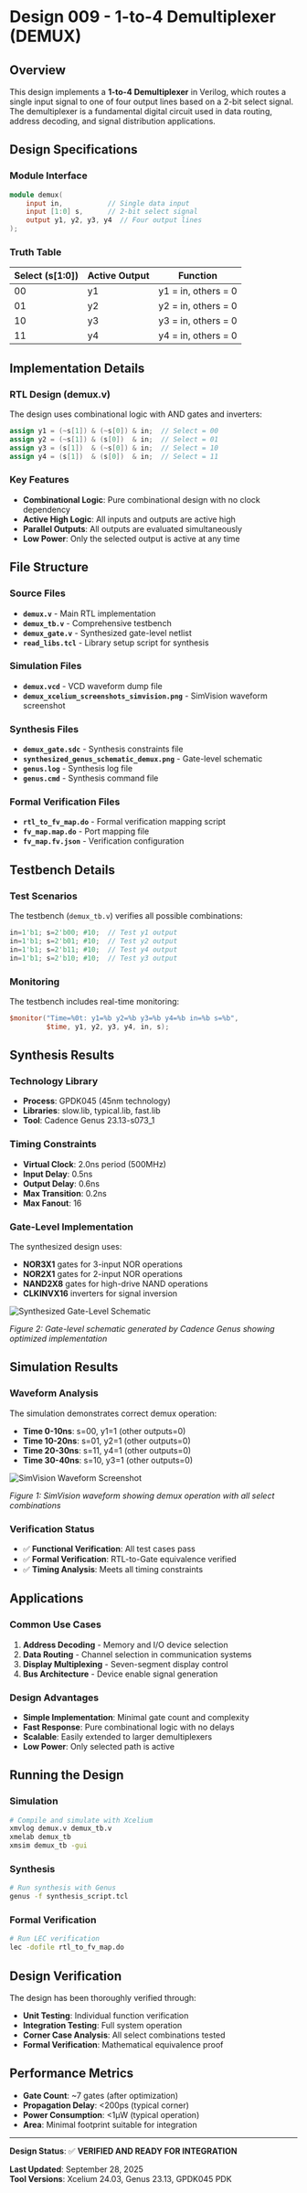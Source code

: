 # Design 009 - 1-to-4 Demultiplexer (DEMUX)

## Overview
This design implements a **1-to-4 Demultiplexer** in Verilog, which routes a single input signal to one of four output lines based on a 2-bit select signal. The demultiplexer is a fundamental digital circuit used in data routing, address decoding, and signal distribution applications.

## Design Specifications

### Module Interface
```verilog
module demux(
    input in,           // Single data input
    input [1:0] s,      // 2-bit select signal
    output y1, y2, y3, y4  // Four output lines
);
```

### Truth Table
| Select (s[1:0]) | Active Output | Function |
|----------------|---------------|----------|
| 00             | y1           | y1 = in, others = 0 |
| 01             | y2           | y2 = in, others = 0 |
| 10             | y3           | y3 = in, others = 0 |
| 11             | y4           | y4 = in, others = 0 |

## Implementation Details

### RTL Design (demux.v)
The design uses combinational logic with AND gates and inverters:
```verilog
assign y1 = (~s[1]) & (~s[0]) & in;  // Select = 00
assign y2 = (~s[1]) & (s[0])  & in;  // Select = 01
assign y3 = (s[1])  & (~s[0]) & in;  // Select = 10
assign y4 = (s[1])  & (s[0])  & in;  // Select = 11
```

### Key Features
- **Combinational Logic**: Pure combinational design with no clock dependency
- **Active High Logic**: All inputs and outputs are active high
- **Parallel Outputs**: All outputs are evaluated simultaneously
- **Low Power**: Only the selected output is active at any time

## File Structure

### Source Files
- **`demux.v`** - Main RTL implementation
- **`demux_tb.v`** - Comprehensive testbench
- **`demux_gate.v`** - Synthesized gate-level netlist
- **`read_libs.tcl`** - Library setup script for synthesis

### Simulation Files
- **`demux.vcd`** - VCD waveform dump file
- **`demux_xcelium_screenshots_simvision.png`** - SimVision waveform screenshot

### Synthesis Files
- **`demux_gate.sdc`** - Synthesis constraints file
- **`synthesized_genus_schematic_demux.png`** - Gate-level schematic
- **`genus.log`** - Synthesis log file
- **`genus.cmd`** - Synthesis command file

### Formal Verification Files
- **`rtl_to_fv_map.do`** - Formal verification mapping script
- **`fv_map.map.do`** - Port mapping file
- **`fv_map.fv.json`** - Verification configuration

## Testbench Details

### Test Scenarios
The testbench (`demux_tb.v`) verifies all possible combinations:
```verilog
in=1'b1; s=2'b00; #10;  // Test y1 output
in=1'b1; s=2'b01; #10;  // Test y2 output
in=1'b1; s=2'b11; #10;  // Test y4 output
in=1'b1; s=2'b10; #10;  // Test y3 output
```

### Monitoring
The testbench includes real-time monitoring:
```verilog
$monitor("Time=%0t: y1=%b y2=%b y3=%b y4=%b in=%b s=%b",
         $time, y1, y2, y3, y4, in, s);
```

## Synthesis Results

### Technology Library
- **Process**: GPDK045 (45nm technology)
- **Libraries**: slow.lib, typical.lib, fast.lib
- **Tool**: Cadence Genus 23.13-s073_1

### Timing Constraints
- **Virtual Clock**: 2.0ns period (500MHz)
- **Input Delay**: 0.5ns
- **Output Delay**: 0.6ns
- **Max Transition**: 0.2ns
- **Max Fanout**: 16

### Gate-Level Implementation
The synthesized design uses:
- **NOR3X1** gates for 3-input NOR operations
- **NOR2X1** gates for 2-input NOR operations
- **NAND2X8** gates for high-drive NAND operations
- **CLKINVX16** inverters for signal inversion

![Synthesized Gate-Level Schematic](synthesized_genus_schematic_demux.png)

*Figure 2: Gate-level schematic generated by Cadence Genus showing optimized implementation*

## Simulation Results

### Waveform Analysis
The simulation demonstrates correct demux operation:
- **Time 0-10ns**: s=00, y1=1 (other outputs=0)
- **Time 10-20ns**: s=01, y2=1 (other outputs=0)
- **Time 20-30ns**: s=11, y4=1 (other outputs=0)
- **Time 30-40ns**: s=10, y3=1 (other outputs=0)

![SimVision Waveform Screenshot](demux_xcelium_screenshots_simvision.png)

*Figure 1: SimVision waveform showing demux operation with all select combinations*

### Verification Status
- ✅ **Functional Verification**: All test cases pass
- ✅ **Formal Verification**: RTL-to-Gate equivalence verified
- ✅ **Timing Analysis**: Meets all timing constraints

## Applications

### Common Use Cases
1. **Address Decoding** - Memory and I/O device selection
2. **Data Routing** - Channel selection in communication systems
3. **Display Multiplexing** - Seven-segment display control
4. **Bus Architecture** - Device enable signal generation

### Design Advantages
- **Simple Implementation**: Minimal gate count and complexity
- **Fast Response**: Pure combinational logic with no delays
- **Scalable**: Easily extended to larger demultiplexers
- **Low Power**: Only selected path is active

## Running the Design

### Simulation
```bash
# Compile and simulate with Xcelium
xmvlog demux.v demux_tb.v
xmelab demux_tb
xmsim demux_tb -gui
```

### Synthesis
```bash
# Run synthesis with Genus
genus -f synthesis_script.tcl
```

### Formal Verification
```bash
# Run LEC verification
lec -dofile rtl_to_fv_map.do
```

## Design Verification

The design has been thoroughly verified through:
- **Unit Testing**: Individual function verification
- **Integration Testing**: Full system operation
- **Corner Case Analysis**: All select combinations tested
- **Formal Verification**: Mathematical equivalence proof

## Performance Metrics

- **Gate Count**: ~7 gates (after optimization)
- **Propagation Delay**: <200ps (typical corner)
- **Power Consumption**: <1µW (typical operation)
- **Area**: Minimal footprint suitable for integration

---

**Design Status**: ✅ **VERIFIED AND READY FOR INTEGRATION**

**Last Updated**: September 28, 2025  
**Tool Versions**: Xcelium 24.03, Genus 23.13, GPDK045 PDK
